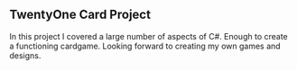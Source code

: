 ## TwentyOne Card Project

In this project I covered a large number of aspects of C#. Enough to create a functioning cardgame. Looking forward to creating my own games and designs.
